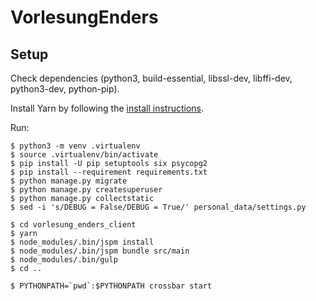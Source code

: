 VorlesungEnders
===============

## Setup

Check dependencies (python3, build-essential, libssl-dev, libffi-dev,
python3-dev, python-pip).

Install Yarn by following the [install
instructions](https://yarnpkg.com/en/docs/install).

Run:

    $ python3 -m venv .virtualenv
    $ source .virtualenv/bin/activate
    $ pip install -U pip setuptools six psycopg2
    $ pip install --requirement requirements.txt
    $ python manage.py migrate
    $ python manage.py createsuperuser
    $ python manage.py collectstatic
    $ sed -i 's/DEBUG = False/DEBUG = True/' personal_data/settings.py

    $ cd vorlesung_enders_client
    $ yarn
    $ node_modules/.bin/jspm install
    $ node_modules/.bin/jspm bundle src/main
    $ node_modules/.bin/gulp
    $ cd ..

    $ PYTHONPATH=`pwd`:$PYTHONPATH crossbar start
